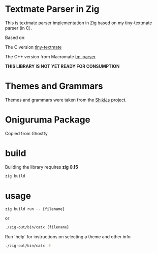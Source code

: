 # Textmate Parser in Zig

This is textmate parser implementation in Zig based on my tiny-textmate parser (in C).

Based on:

The C version [tiny-textmate](https://github.com/icedman/tiny-textmate/)

The C++ version from Macromate [tm-parser](https://github.com/icedman/tm-parser)

**THIS LIBRARY IS NOT YET READY FOR CONSUMPTION**

# Themes and Grammars

Themes and grammars were taken from the [ShikiJs](https://github.com/shikijs/textmate-grammars-themes) project.

# Oniguruma Package

Copied from Ghostty

# build

Building the library requires **zig 0.15**

```sh
zig build
```

# usage

```sh
zig build run -- {filename}
```
or

```sh
./zig-out/bin/catx {filename} 
```
Run 'help' for instructions on selecting a theme and other info

```sh
./zig-out/bin/catx -h 
```
